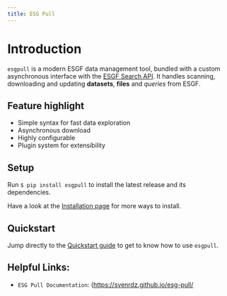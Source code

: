 ```yaml
---
title: ESG Pull
---
```


# Introduction

`esgpull` is a modern ESGF data management tool, bundled with a custom asynchronous interface with the [ESGF Search API].
It handles scanning, downloading and updating **datasets**, **files** and *queries* from ESGF.

<!-- Its simple data model makes `esgpull` easy to use, it is completely possible to never download a single file and still find a use for it. -->

## Feature highlight

- Simple syntax for fast data exploration
- Asynchronous download
- Highly configurable
- Plugin system for extensibility

## Setup

Run `$ pip install esgpull` to install the latest release and its dependencies.

Have a look at the [Installation page](installation) for more ways to install.

## Quickstart

Jump directly to the [Quickstart guide](quickstart) to get to know how to use `esgpull`.


<!-- [ESGF portal]: https://esgf-node.ipsl.upmc.fr/search/cmip6-ipsl -->
[ESGF Search API]: https://esgf.github.io/esg-search/ESGF_Search_RESTful_API.html

## Helpful Links:

* `ESG Pull Documentation`: (https://svenrdz.github.io/esg-pull/
